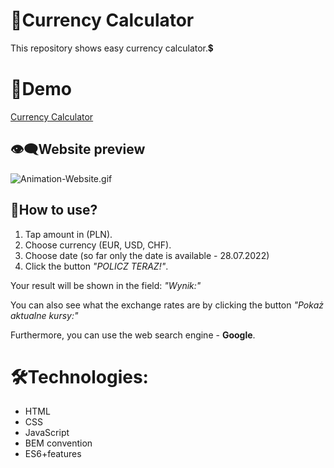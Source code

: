 # 📂Currency Calculator
This repository shows easy currency calculator.💲 

# 📎Demo
[Currency Calculator](https://maxnatalia.github.io/Currency-Calculator/)

## 👁‍🗨Website preview
![Animation-Website.gif](https://i.postimg.cc/3NGK0Yst/Animation-Website.gif)

## 📌How to use?
1. Tap amount in (PLN).
1. Choose currency (EUR, USD, CHF).
1. Choose date (so far only the date is available - 28.07.2022)
1. Click the button *"POLICZ TERAZ!"*.

Your result will be shown in the field: *"Wynik:"*

You can also see what the exchange rates are by clicking the button *"Pokaż aktualne kursy:"*

Furthermore, you can use the web search engine - **Google**.


# 🛠Technologies:
- HTML
- CSS
- JavaScript
- BEM convention
- ES6+features

